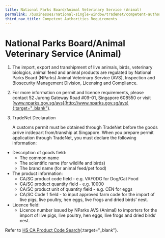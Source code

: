 ```yaml
---
title: National Parks Board/Animal Veterinary Service (Animal)
permalink: /businesses/national-single-window/tradenet/competent-authorities-requirements/AVS-Animals
third_nav_title: Competent Authorities Requirements
---
```



# National Parks Board/Animal Veterinary Service (Animal)

1) The import, export and transhipment of live animals, birds, veterinary biologics, animal feed and animal products are regulated by  National Parks Board (NParks) Animal Veterinary Service (AVS), Inspection and Biosecurity Management Division, Licensing and Compliance.

2) For more information on permit and licence requirements, please contact 52 Jurong Gateway Road #09-01, Singapore 608550 or visit [www.nparks.gov.sg/avs](http://www.nparks.gov.sg/avs){:target="_blank"}.

3) TradeNet Declaration

   A customs permit must be obtained through TradeNet before the goods arrive in/depart from/tranship at Singapore. When you prepare permit application through TradeNet, you must    declare the following information:

-   Description of goods field:
    -   The common name
    -   The scientific name (for wildlife and birds)
    -   The brand name (for animal feed/pet food)
-   The product information:
    -   CA/SC product code field - e.g. VAF0DG for Dog/Cat Food
    -   CA/SC product quantity field - e.g. 10000
    -   CA/SC product unit of quantity field - e.g. CEN for eggs
    -   CA/SC Code 1 field - to input approved farm code for the import of live pigs, live poultry, hen eggs, live frogs and dried birds' nest.
-   Licence field:
    -   Licence number issued by NParks AVS (Animal) to importers for the import of live pigs, live poultry, hen eggs, live frogs and dried birds' nest.

Refer to  [HS CA Product Code Search](https://www.tradenet.gov.sg/tradenet/portlets/search/searchHSCA/searchInitHSCA.do){:target="_blank"}.
